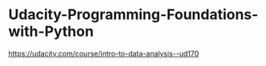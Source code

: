 # Udacity-Programming-Foundations-with-Python
https://udacity.com/course/intro-to-data-analysis--ud170
